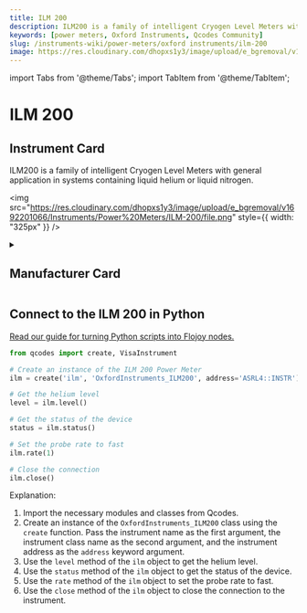 ```yaml
---
title: ILM 200
description: ILM200 is a family of intelligent Cryogen Level Meters with general application in systems containing liquid helium or liquid nitrogen.
keywords: [power meters, Oxford Instruments, Qcodes Community]
slug: /instruments-wiki/power-meters/oxford instruments/ilm-200
image: https://res.cloudinary.com/dhopxs1y3/image/upload/e_bgremoval/v1692201066/Instruments/Power%20Meters/ILM-200/file.png
---
```


import Tabs from '@theme/Tabs';
import TabItem from '@theme/TabItem';

# ILM 200

## Instrument Card

<div className="flex">

<div>

ILM200 is a family of intelligent Cryogen Level Meters with general application in systems containing liquid helium or liquid nitrogen.

</div>

<img src="https://res.cloudinary.com/dhopxs1y3/image/upload/e_bgremoval/v1692201066/Instruments/Power%20Meters/ILM-200/file.png" style={{ width: "325px" }} />

</div>

<details>
<summary><h2>Manufacturer Card</h2></summary>

<img src="https://res.cloudinary.com/dhopxs1y3/image/upload/e_bgremoval/v1692125988/Instruments/Vendor%20Logos/Oxford_Instruments.png" style={{ width: "100%", objectFit: "cover" }} />

Oxford Instruments plc is a United Kingdom manufacturing and research company that designs and manufactures tools and systems for industry and research. The company is headquartered in Abingdon, Oxfordshire, England, with sites in the United Kingdom, United States, Europe, and Asia.[2] It is listed on the London Stock Exchange and is a constituent of the FTSE 250 Index.[3]. <a href="https://www.oxinst.com/">Website</a>.

<ul>
  <li>Headquarters: Abingdon, United Kingdom</li>
  <li>Yearly Revenue (millions, USD): 367.3</li>
</ul>
</details>

## Connect to the ILM 200 in Python

[Read our guide for turning Python scripts into Flojoy nodes.](https://docs.flojoy.ai/custom-nodes/creating-custom-node/)


<Tabs>
<TabItem value="Qcodes Community" label="Qcodes Community">

```python
from qcodes import create, VisaInstrument

# Create an instance of the ILM 200 Power Meter
ilm = create('ilm', 'OxfordInstruments_ILM200', address='ASRL4::INSTR')

# Get the helium level
level = ilm.level()

# Get the status of the device
status = ilm.status()

# Set the probe rate to fast
ilm.rate(1)

# Close the connection
ilm.close()
```

Explanation:
1. Import the necessary modules and classes from Qcodes.
2. Create an instance of the `OxfordInstruments_ILM200` class using the `create` function. Pass the instrument name as the first argument, the instrument class name as the second argument, and the instrument address as the `address` keyword argument.
3. Use the `level` method of the `ilm` object to get the helium level.
4. Use the `status` method of the `ilm` object to get the status of the device.
5. Use the `rate` method of the `ilm` object to set the probe rate to fast.
6. Use the `close` method of the `ilm` object to close the connection to the instrument.

</TabItem>
</Tabs>